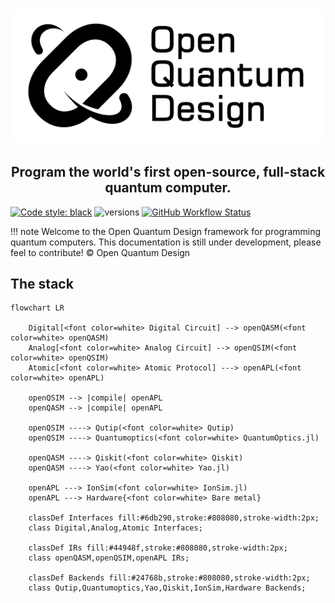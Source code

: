 
# ![Open Quantum Design](./img/oqd-logo-text.png)

<div align="center">
    <h2 align="center">
        Program the world's first open-source, full-stack quantum computer.
    </h2>
</div>

[![Code style: black](https://img.shields.io/badge/code%20style-black-000000.svg)](https://github.com/ambv/black)
![versions](https://img.shields.io/badge/python-3.8%20%7C%203.9%20%7C%203.10-blue)
[![GitHub Workflow Status](https://img.shields.io/badge/build-passing-brightgreen)](https://github.com/ki3-qbt/graph-compiler/actions)

!!! note
    Welcome to the Open Quantum Design framework for programming quantum computers. 
    This documentation is still under development, please feel to contribute! © Open Quantum Design


## The stack
```mermaid
flowchart LR

    Digital[<font color=white> Digital Circuit] --> openQASM(<font color=white> openQASM)
    Analog[<font color=white> Analog Circuit] --> openQSIM(<font color=white> openQSIM)
    Atomic[<font color=white> Atomic Protocol] ---> openAPL(<font color=white> openAPL)
  
    openQSIM --> |compile| openAPL
    openQASM --> |compile| openAPL

    openQSIM ----> Qutip(<font color=white> Qutip)
    openQSIM ----> Quantumoptics(<font color=white> QuantumOptics.jl)

    openQASM ----> Qiskit(<font color=white> Qiskit)
    openQASM ----> Yao(<font color=white> Yao.jl)

    openAPL ---> IonSim(<font color=white> IonSim.jl)
    openAPL ---> Hardware{<font color=white> Bare metal}
    
    classDef Interfaces fill:#6db290,stroke:#808080,stroke-width:2px;
    class Digital,Analog,Atomic Interfaces;
    
    classDef IRs fill:#44948f,stroke:#808080,stroke-width:2px;
    class openQASM,openQSIM,openAPL IRs;

    classDef Backends fill:#24768b,stroke:#808080,stroke-width:2px;
    class Qutip,Quantumoptics,Yao,Qiskit,IonSim,Hardware Backends;
    

```

